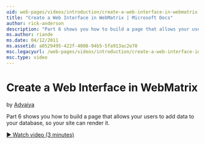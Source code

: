 ```yaml
---
uid: web-pages/videos/introduction/create-a-web-interface-in-webmatrix
title: "Create a Web Interface in WebMatrix | Microsoft Docs"
author: rick-anderson
description: "Part 6 shows you how to build a page that allows your users to add data to your database, so your site can render it."
ms.author: riande
ms.date: 04/12/2011
ms.assetid: a0529495-422f-4008-94b5-5fa913ac2e70
msc.legacyurl: /web-pages/videos/introduction/create-a-web-interface-in-webmatrix
msc.type: video
---
```

Create a Web Interface in WebMatrix
====================
by [Advaiya](https://twitter.com/Advaiyasolns)

Part 6 shows you how to build a page that allows your users to add data to your database, so your site can render it.

[&#9654; Watch video (3 minutes)](https://channel9.msdn.com/Blogs/ASP-NET-Site-Videos/create-a-web-interface-in-webmatrix)
